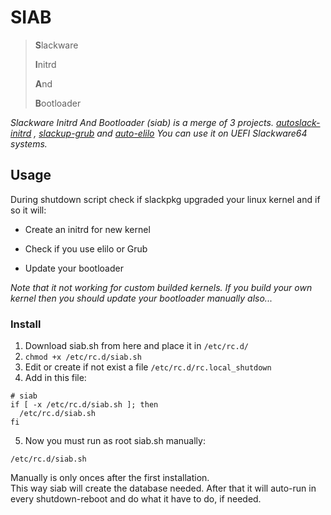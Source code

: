 # SIAB



> **S**lackware
>   
>**I**nitrd 
>  
> **A**nd
>  
>**B**ootloader 


*Slackware Initrd And Bootloader (siab) is a merge of 3 projects.
[autoslack-initrd](https://github.com/rizitis/autoslack-initrd/tree/main) , [slackup-grub](https://github.com/rizitis/slackup-grub) and [auto-elilo](https://github.com/rizitis/auto-elilo/tree/main)
 You can use it on UEFI Slackware64 systems.*


## Usage
During shutdown script check if slackpkg upgraded your linux kernel and if so it will:
* Create an initrd for new kernel
- Check if you use elilo or Grub
+ Update your bootloader

*Note that it not working for custom builded kernels. If you build your own kernel*
*then you should update your bootloader manually also...*

### Install

1. Download siab.sh from here and place it in `/etc/rc.d/`
2. `chmod +x /etc/rc.d/siab.sh`
3. Edit or create if not exist a file `/etc/rc.d/rc.local_shutdown`
4. Add in this file:  
 
 ``` 
 # siab
if [ -x /etc/rc.d/siab.sh ]; then
   /etc/rc.d/siab.sh
fi
```


5. Now you must run as root siab.sh manually:

`/etc/rc.d/siab.sh`

Manually is only onces after the first installation.  
This way siab will create the database needed. After that it will auto-run in every shutdown-reboot and do what it have to do, if needed. 
